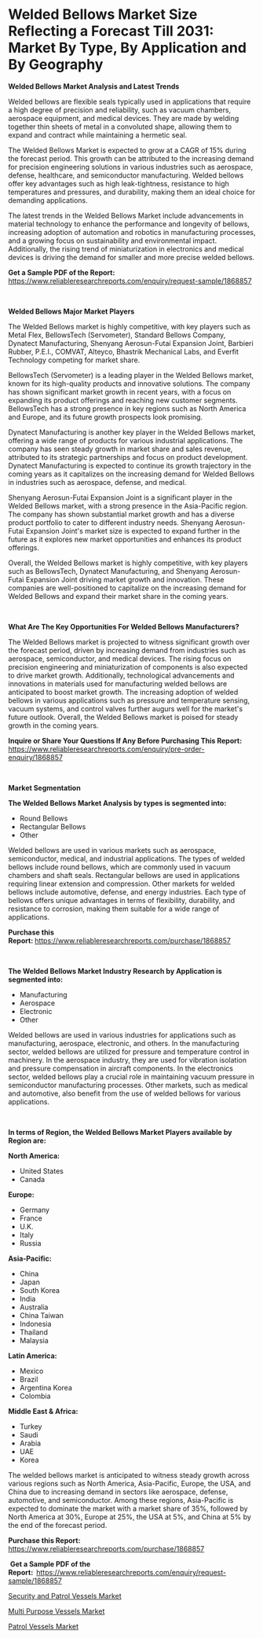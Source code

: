 <p><h1>Welded Bellows Market Size Reflecting a Forecast Till 2031: Market By Type, By Application and By Geography</h1></p><p><strong>Welded Bellows Market Analysis and Latest Trends</strong></p>
<p><p>Welded bellows are flexible seals typically used in applications that require a high degree of precision and reliability, such as vacuum chambers, aerospace equipment, and medical devices. They are made by welding together thin sheets of metal in a convoluted shape, allowing them to expand and contract while maintaining a hermetic seal.</p><p>The Welded Bellows Market is expected to grow at a CAGR of 15% during the forecast period. This growth can be attributed to the increasing demand for precision engineering solutions in various industries such as aerospace, defense, healthcare, and semiconductor manufacturing. Welded bellows offer key advantages such as high leak-tightness, resistance to high temperatures and pressures, and durability, making them an ideal choice for demanding applications.</p><p>The latest trends in the Welded Bellows Market include advancements in material technology to enhance the performance and longevity of bellows, increasing adoption of automation and robotics in manufacturing processes, and a growing focus on sustainability and environmental impact. Additionally, the rising trend of miniaturization in electronics and medical devices is driving the demand for smaller and more precise welded bellows.</p></p>
<p><strong>Get a Sample PDF of the Report:&nbsp;</strong> <a href="https://www.reliableresearchreports.com/enquiry/request-sample/1868857">https://www.reliableresearchreports.com/enquiry/request-sample/1868857</a></p>
<p>&nbsp;</p>
<p><strong>Welded Bellows Major Market Players</strong></p>
<p><p>The Welded Bellows market is highly competitive, with key players such as Metal Flex, BellowsTech (Servometer), Standard Bellows Company, Dynatect Manufacturing, Shenyang Aerosun-Futai Expansion Joint, Barbieri Rubber, P.E.I., COMVAT, Alteyco, Bhastrik Mechanical Labs, and Everfit Technology competing for market share.</p><p>BellowsTech (Servometer) is a leading player in the Welded Bellows market, known for its high-quality products and innovative solutions. The company has shown significant market growth in recent years, with a focus on expanding its product offerings and reaching new customer segments. BellowsTech has a strong presence in key regions such as North America and Europe, and its future growth prospects look promising.</p><p>Dynatect Manufacturing is another key player in the Welded Bellows market, offering a wide range of products for various industrial applications. The company has seen steady growth in market share and sales revenue, attributed to its strategic partnerships and focus on product development. Dynatect Manufacturing is expected to continue its growth trajectory in the coming years as it capitalizes on the increasing demand for Welded Bellows in industries such as aerospace, defense, and medical.</p><p>Shenyang Aerosun-Futai Expansion Joint is a significant player in the Welded Bellows market, with a strong presence in the Asia-Pacific region. The company has shown substantial market growth and has a diverse product portfolio to cater to different industry needs. Shenyang Aerosun-Futai Expansion Joint's market size is expected to expand further in the future as it explores new market opportunities and enhances its product offerings.</p><p>Overall, the Welded Bellows market is highly competitive, with key players such as BellowsTech, Dynatect Manufacturing, and Shenyang Aerosun-Futai Expansion Joint driving market growth and innovation. These companies are well-positioned to capitalize on the increasing demand for Welded Bellows and expand their market share in the coming years.</p></p>
<p>&nbsp;</p>
<p><strong>What Are The Key Opportunities For Welded Bellows Manufacturers?</strong></p>
<p><p>The Welded Bellows market is projected to witness significant growth over the forecast period, driven by increasing demand from industries such as aerospace, semiconductor, and medical devices. The rising focus on precision engineering and miniaturization of components is also expected to drive market growth. Additionally, technological advancements and innovations in materials used for manufacturing welded bellows are anticipated to boost market growth. The increasing adoption of welded bellows in various applications such as pressure and temperature sensing, vacuum systems, and control valves further augurs well for the market's future outlook. Overall, the Welded Bellows market is poised for steady growth in the coming years.</p></p>
<p><strong>Inquire or Share Your Questions If Any Before Purchasing This Report:</strong> <a href="https://www.reliableresearchreports.com/enquiry/pre-order-enquiry/1868857">https://www.reliableresearchreports.com/enquiry/pre-order-enquiry/1868857</a></p>
<p>&nbsp;</p>
<p><strong>Market Segmentation</strong></p>
<p><strong>The Welded Bellows Market Analysis by types is segmented into:</strong></p>
<p><ul><li>Round Bellows</li><li>Rectangular Bellows</li><li>Other</li></ul></p>
<p><p>Welded bellows are used in various markets such as aerospace, semiconductor, medical, and industrial applications. The types of welded bellows include round bellows, which are commonly used in vacuum chambers and shaft seals. Rectangular bellows are used in applications requiring linear extension and compression. Other markets for welded bellows include automotive, defense, and energy industries. Each type of bellows offers unique advantages in terms of flexibility, durability, and resistance to corrosion, making them suitable for a wide range of applications.</p></p>
<p><strong>Purchase this Report:&nbsp;</strong><a href="https://www.reliableresearchreports.com/purchase/1868857">https://www.reliableresearchreports.com/purchase/1868857</a></p>
<p>&nbsp;</p>
<p><strong>The Welded Bellows Market Industry Research by Application is segmented into:</strong></p>
<p><ul><li>Manufacturing</li><li>Aerospace</li><li>Electronic</li><li>Other</li></ul></p>
<p><p>Welded bellows are used in various industries for applications such as manufacturing, aerospace, electronic, and others. In the manufacturing sector, welded bellows are utilized for pressure and temperature control in machinery. In the aerospace industry, they are used for vibration isolation and pressure compensation in aircraft components. In the electronics sector, welded bellows play a crucial role in maintaining vacuum pressure in semiconductor manufacturing processes. Other markets, such as medical and automotive, also benefit from the use of welded bellows for various applications.</p></p>
<p>&nbsp;</p>
<p><strong>In terms of Region, the Welded Bellows Market Players available by Region are:</strong></p>
<p>
    <p> <strong> North America: </strong>
        <ul>
            <li>United States</li>
            <li>Canada</li>
        </ul>
        </p> 
    <p> <strong> Europe: </strong>
        <ul>
            <li>Germany</li>
            <li>France</li>
            <li>U.K.</li>
            <li>Italy</li>
            <li>Russia</li>
        </ul>
        </p> 
    <p> <strong> Asia-Pacific: </strong>
        <ul>
            <li>China</li>
            <li>Japan</li>
            <li>South Korea</li>
            <li>India</li>
            <li>Australia</li>
            <li>China Taiwan</li>
            <li>Indonesia</li>
            <li>Thailand</li>
            <li>Malaysia</li>
        </ul>
        </p> 
    <p> <strong> Latin America: </strong>
        <ul>
            <li>Mexico</li>
            <li>Brazil</li>
            <li>Argentina Korea</li>
            <li>Colombia</li>
        </ul>
        </p> 
    <p> <strong> Middle East & Africa: </strong>
        <ul>
            <li>Turkey</li>
            <li>Saudi</li>
            <li>Arabia</li>
            <li>UAE</li>
            <li>Korea</li>
        </ul>
    </p>
    </p>
<p><p>The welded bellows market is anticipated to witness steady growth across various regions such as North America, Asia-Pacific, Europe, the USA, and China due to increasing demand in sectors like aerospace, defense, automotive, and semiconductor. Among these regions, Asia-Pacific is expected to dominate the market with a market share of 35%, followed by North America at 30%, Europe at 25%, the USA at 5%, and China at 5% by the end of the forecast period.</p></p>
<p><strong>Purchase this Report: </strong><a href="https://www.reliableresearchreports.com/purchase/1868857">https://www.reliableresearchreports.com/purchase/1868857</a></p>
<p>&nbsp;<strong>Get a Sample PDF of the Report:&nbsp;&nbsp;</strong><a href="https://www.reliableresearchreports.com/enquiry/request-sample/1868857">https://www.reliableresearchreports.com/enquiry/request-sample/1868857</a></p>
<p><strong></strong></p>
<p><p><a href="https://view.publitas.com/reportprime-1/security-and-patrol-vessels-market-size-furnishes-valuable-information-encompassing-market-share-market-trends-and-projections-spanning-from-2023-to-2030/">Security and Patrol Vessels Market</a></p><p><a href="https://view.publitas.com/reportprime-1/multi-purpose-vessels-market-size-share-trends-analysis-report-by-material-by-type-by-end-user-by-region-and-segment-forecasts-2023-2030/">Multi Purpose Vessels Market</a></p><p><a href="https://view.publitas.com/reportprime-1/patrol-vessels-market-size-2023-2030-global-industrial-analysis-key-geographical-regions-market-share-top-key-players-product-types-and-forecast-research-report/">Patrol Vessels Market</a></p></p>